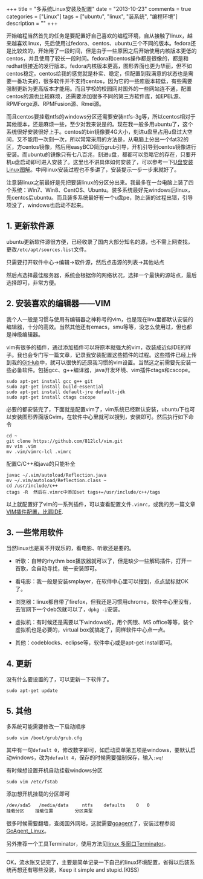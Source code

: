 +++
title = "多系统Linux安装及配置"
date = "2013-10-23"
comments = true
categories = ["Linux"]
tags = ["ubuntu", "linux", "装系统", "编程环境"]
description = ""
+++

<!-- toc -->
开始编程当然首先的任务是要配置好自己喜欢的编程环境，自从接触了linux，越来越喜欢linux，先后使用过fedora、centos、ubuntu三个不同的版本。fedora还是比较炫的，开始用了一段时间，但是由于一些原因之后开始使用内核版本更低的centos，并且使用了较长一段时间。fedora和centos操作都是很像的，都是和redhat很接近的发行版本，fedora内核版本更高，图形界面也更为华丽，但不如centos稳定。centos给我的感觉就是朴实、稳定，但配置到我满意的状态也是需要一番功夫的，很多软件并不支持centos，因为它的一些库版本较低，有些需要强制更新为更高版本才能用。而且学校的校园网对国外的一些网站连不通，配置centos的源也比较麻烦，还需要添加很多不同的第三方软件库，如EPEL源、RPMForge源、RPMFusion源、Rmei源。
<!--more-->

而且centos要挂载ntfs的windows分区还需要安装ntfs-3g等，所以centos相对于其他版本，还是麻烦一些，至少对我来说是的。现在我一般多用ubuntu了，这个系统很好安装很好上手。centos的bin镜像要4G大小，刻进u盘里占用u盘过大空间，又不能用一次刻一次，所以常常采用的方法是，从电脑上分出一个fat32的区，方centos镜像，然后用easyBCD简历grub引导，开机引导到centos镜像进行安装。而ubuntu的镜像只有七八百兆，刻进u盘，都都可以忽略它的存在，只要开机u盘启动即可进入安装了。这里也不讲具体如何安装了，可以参考一下[U盘安装Linux图解](http://blog.csdn.net/xiazdong/article/details/7523331)。中间linux安装过程也不多讲了，安装提示一步一步来就好了。

注意装linux之前最好是先把要装linux的分区分出来。我最多在一台电脑上装了四个系统：Win7、Win8、CentOS、Ubuntu。装多系统最好先windows后linux，先centos后ubuntu。而且装多系统最好有一个u盘pe，防止装的过程出错，引导项没了，windows也启动不起来。
## 1. 更新软件源
ubuntu更新软件源很方便，已经收录了国内大部分知名的源，也不需上网查找，更改`/etc/apt/sources.list`文件。

只需要打开软件中心->编辑->软件源，然后点击源的列表->其他站点

然后点选择最佳服务器，系统会根据你的网络状况，选择一个最快的源站点，最后选择即可，非常方便。
## 2. 安装喜欢的编辑器――VIM
我个人一般是习惯与使用有编辑器之神称号的vim，也是现在linu里都默认安装的编辑器，十分的高效。当然其他还有emacs，smu等等，没怎么使用过，但也都是神级编辑器。

vim有很多的插件，通过添加插件可以将原本就强大的vim，改装成近似IDE的样子。我也会专门写一篇文章，记录我安装配置这些插件的过程。这些插件已经上传到我的[GitHub](https://github.com/812lcl)中，就可以很快的还原我习惯的vim设置。当然这之前需要先安装一些必备软件。包括gcc、g++编译器，java开发环境、vim插件ctags和cscope。
```
sudo apt-get install gcc g++ git
sudo apt-get install build-essential
sudo apt-get install default-jre default-jdk
sudo apt-get install ctags cscope
```
必要的都安装完了，下面就是配置vim了，vim系统已经默认安装，ubuntu下也可以安装图形界面版Gvim，在软件中心里就可以搜到，安装即可。然后执行如下命令
```
cd ~
git clone https://github.com/812lcl/vim.git
mv vim .vim
mv .vim/vimrc-lcl .vimrc
```
配置C/C++和java的只能补全
```
javac ~/.vim/autoload/Reflection.java
mv ~/.vim/autoload/Reflection.class ~
cd /usr/include/c++
ctags -R  然后在.vimrc中添加set tags+=/usr/include/c++/tags
```
以上就配置好了vim的一系列插件，可以查看配置文件`.vimrc`，或我的另一篇文章[VIM插件配置，比肩IDE](http://812lcl.github.io/blog/2013/10/24/vim插件配置比肩ide/).
## 3. 一些常用软件
当然linux也是离不开娱乐的，看电影、听歌还是要的。

- 听歌：自带的rhythm box播放器就可以了，但是缺少一些解码插件，打开一首歌，会自动寻找，统一安装即可。

- 看电影：我一般是安装smplayer，在软件中心里可以搜到，点点鼠标就OK了。

- 浏览器：linux都自带了firefox，但我还是习惯用chrome，软件中心里没有，去官网下一个deb包就可以了，`dpkg -i`安装。

- 虚拟机：有时候还是需要以下windows的，用个网银、MS office等等，装个虚拟机也是必要的，virtual box就搞定了，同样软件中心点一点。

- 其他：codeblocks、eclipse等，软件中心或是apt-get install即可。

## 4. 更新
没有什么要设置的了，可以更新一下软件了。

	sudo apt-get update
## 5. 其他
多系统可能需要修改一下启动顺序

	sudo vim /boot/grub/grub.cfg

其中有一句`default 0`，修改数字即可，如启动菜单第五项是windows，要默认启动windows，改为`default 4`，保存的时候需要强制保存，输入`:wq!`

有时候想设置开机自动挂载windows分区

	sudo vim /etc/fstab

添加想开机挂载的分区即可
```sh
/dev/sda5 	/media/data 	ntfs 	defaults 	0 	0
挂载分区 	挂载位置 		分区类型
```

很多时候需要翻墙，查阅国外网站，这就需要[goagent](https://code.google.com/p/goagent/)了，安装过程参阅[GoAgent_Linux](https://code.google.com/p/goagent/wiki/GoAgent_Linux)。

另外推荐一个工具Terminator，使用方法见[linux 多窗口Terminator](http://dikar.iteye.com/blog/940085)。

---
OK，流水账又记完了，主要是简单记录一下自己的linux环境配置，省得以后装系统再想还有哪些没装，Keep it simple and stupid.(KISS)
